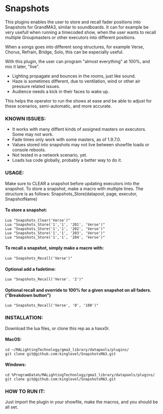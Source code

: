 # Snapshots

This plugins enables the user to store and recall fader positions into Snapshots for GrandMA3, similar to soundboards.
It can for example be very usefull when running a timecoded show, when the user wants to recall multiple Groupmasters
or other executors into different positions.

When a songs goes into different song structures, for example Verse, Chorus, Refrain, Bridge, Solo, this can be especially useful.

With this plugin, the user can program "almost everything" at 100%, and mix it later, "live".

* Lighting propagate and bounces in the rooms, just like sound.
* Haze is sometimes different, due to ventilation, wind or other air pressure related issues.
* Audience needs a kick in their faces to wake up.


This helps the operator to run the shows at ease and be able to adjust for these scenarios, semi-automatic, and more accurate.


### KNOWN ISSUES:

* It works with many diffent kinds of assigned masters on executors. Some may not work.
* Fade times only work with some masters, as of 1.9.7.0.
* Values stored into snapshots may not live between showfile loads or console reboots.
* Not tested in a network scenario, yet.
* Loads lua code globally, probably a better way to do it.


### USAGE:

Make sure to CLEAR a snapshot before updating executors into the snapshot.
To store a snapshot, make a macro with multiple lines.
The structure is as follows: Snapshots_Store(datapool, page, executor, SnapshotName)




#### To store a snapshot:
```
Lua "Snapshots_Clear('Verse')"
Lua "Snapshots_Store('1','1', '201', 'Verse')"
Lua "Snapshots_Store('1','1', '202', 'Verse')"
Lua "Snapshots_Store('1','1', '203', 'Verse')"
Lua "Snapshots_Store('1','1', '204', 'Verse')"
```


#### To recall a snapshot, simply make a macro with:
```
Lua "Snapshots_Recall('Verse')"
```

#### Optional add a fadetime:
```
Lua "Snapshots_Recall('Verse'. '2')"
```


#### Optional recall and override to 100% for a given snapshot on all faders. ("Breakdown button")
```
Lua "Snapshots_Recall('Verse', '0', '100')"
```



### INSTALLATION:

Download the lua files, or clone this rep as a haxx0r.

#### MacOS:
```
cd ~/MALightingTechnology/gma3_library/datapools/plugins/
git clone git@github.com:kinglevel/SnapshotsMA3.git
```

#### Windows:
```
cd %ProgramData%/MALightingTechnology/gma3_library/datapools/plugins/
git clone git@github.com:kinglevel/SnapshotsMA3.git
```

### HOW TO RUN IT:

Just import the plugin in your showfile, make the macros, and you should be all set.